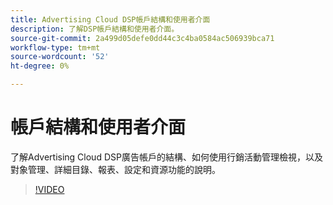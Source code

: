 ```yaml
---
title: Advertising Cloud DSP帳戶結構和使用者介面
description: 了解DSP帳戶結構和使用者介面。
source-git-commit: 2a499d05defe0dd44c3c4ba0584ac506939bca71
workflow-type: tm+mt
source-wordcount: '52'
ht-degree: 0%

---
```


# 帳戶結構和使用者介面

了解Advertising Cloud DSP廣告帳戶的結構、如何使用行銷活動管理檢視，以及對象管理、詳細目錄、報表、設定和資源功能的說明。

>[!VIDEO](https://video.tv.adobe.com/v/339206)
